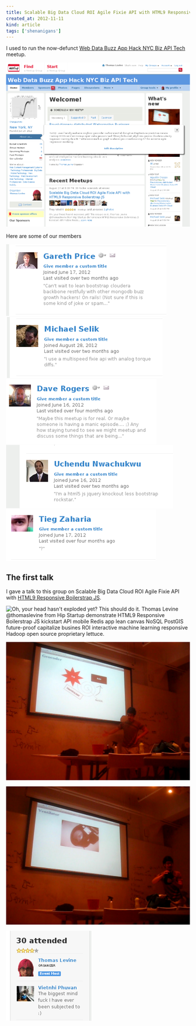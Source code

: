 ```yaml
---
title: Scalable Big Data Cloud ROI Agile Fixie API with HTML9 Responsive Boilerstrap JS
created_at: 2012-11-11
kind: article
tags: ['shenanigans']
---
```


I used to run the now-defunct [Web Data Buzz App Hack NYC Biz API Tech](www.meetup.com/Web-Data-Buzz-App-Hack-NYC-Biz-API-Tech/) meetup.

![Homepage on meetup.com of the Web Data Buzz App Hack NYC Biz API Tech meetup group](about.png)

Here are some of our members

![](gareth.png)
![](michael.png)
![](dave.png)
![](uchendu.png)
![](tieg.png)

## The first talk
I gave a talk to this group on Scalable Big Data Cloud ROI Agile Fixie
API with [HTML9 Responsive Boilerstrap JS](http://html9responsiveboilerstrapjs.com).

![
 Oh, your head hasn't exploded yet? This should do it. Thomas Levine
 @thomaslevine from Hip Startup demonstrate HTML9 Responsive Boilerstrap JS
 kickstart API mobile Redis app lean canvas NoSQL PostGIS future-proof
 capitalize busines ROI interactive machine learning responsive Hadoop open
 source proprietary lettuce.
](html9.png)

![Epic flowchart](flowchart.png)

![Here's a ventilator that I made in HTML9ResponsiveBoilerstrapJS.](ventilator.png)

![Vietnhi's says "The biggest mind fuck I have ever been subjected to :)".](mindfuck.png)
